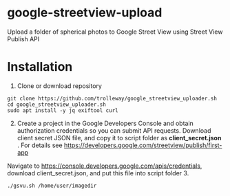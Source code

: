 # google-streetview-upload
Upload a folder of spherical photos to Google Street View using Street View Publish API

# Installation

1. Clone or download repository
```
git clone https://github.com/trolleway/google_streetview_uploader.sh
cd google_streetview_uploader.sh
sudo apt install -y jq exiftool curl
```

2. Create a project in the Google Developers Console and obtain authorization credentials so you can submit API requests. Download client secret JSON file, and copy it to script folder as **client_secret.json** .
For details see https://developers.google.com/streetview/publish/first-app

Navigate to https://console.developers.google.com/apis/credentials, download client_secret.json, and put this file into script folder
3. 

```
./gsvu.sh /home/user/imagedir

```
